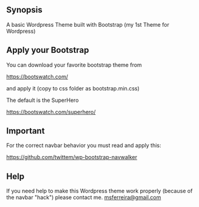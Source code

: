 ## Synopsis
A basic Wordpress Theme built with Bootstrap (my 1st Theme for Wordpress)

## Apply your Bootstrap
You can download your favorite bootstrap theme from 

https://bootswatch.com/

and apply it (copy to css folder as bootstrap.min.css)

The default is the SuperHero

https://bootswatch.com/superhero/

## Important

For the correct navbar behavior you must read and apply this:

https://github.com/twittem/wp-bootstrap-navwalker

## Help
If you need help to make this Wordpress theme work properly (because of the navbar "hack") please contact me.
msferreira@gmail.com